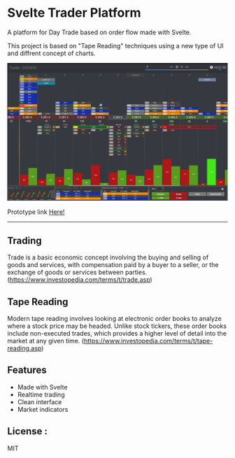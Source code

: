 
# Svelte Trader Platform

A platform for Day Trade based on order flow made with Svelte.

This project is based on "Tape Reading" techniques using a new type of UI and diffrent concept of charts.

![Preview](public/preview.png)

Prototype link [Here!](https://www.figma.com/proto/GDvs8uJr1vPjG9b1tjd3HO/Trader?page-id=0%3A1&node-id=1%3A2&viewport=315%2C48%2C0.66&scaling=min-zoom&starting-point-node-id=1%3A2)

---


## Trading

Trade is a basic economic concept involving the buying and selling of goods and services, with compensation paid by a buyer to a seller, or the exchange of goods or services between parties.
(https://www.investopedia.com/terms/t/trade.asp)

## Tape Reading

Modern tape reading involves looking at electronic order books to analyze where a stock price may be headed. Unlike stock tickers, these order books include non-executed trades, which provides a higher level of detail into the market at any given time. (https://www.investopedia.com/terms/t/tape-reading.asp)

## Features
- Made with Svelte
- Realtime trading
- Clean interface
- Market indicators

## License :

MIT
